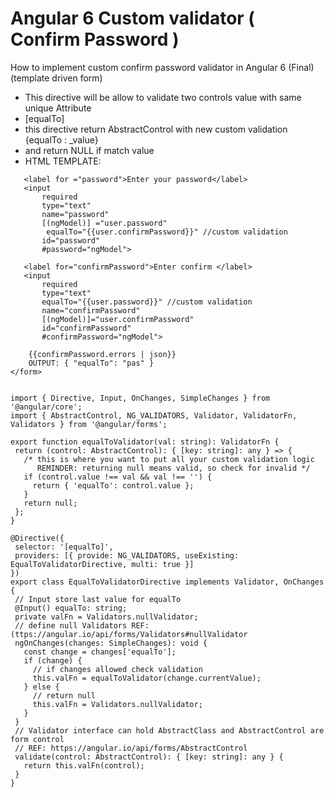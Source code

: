 # Angular 6 Custom validator ( Confirm Password ) 
How to implement custom confirm password validator in Angular 6 (Final) (template driven form)

 * This directive will be allow to validate two controls value  with same unique Attribute
 * [equalTo]
 * this directive return AbstractControl with new custom validation {equalTo : _value}
 * and return NULL if match value
 * HTML TEMPLATE:
 ```<form #form="ngForm">
    <label for ="password">Enter your password</label>
    <input
        required
        type="text"
        name="password"
        [(ngModel)] ="user.password"
         equalTo="{{user.confirmPassword}}" //custom validation
        id="password"
        #password="ngModel">

    <label for="confirmPassword">Enter confirm </label>
    <input
        required
        type="text"
        equalTo="{{user.password}}" //custom validation
        name="confirmPassword"
        [(ngModel)]="user.confirmPassword"
        id="confirmPassword"
        #confirmPassword="ngModel">

     {{confirmPassword.errors | json}} 
     OUTPUT: { "equalTo": "pas" }
</form>


import { Directive, Input, OnChanges, SimpleChanges } from '@angular/core';
import { AbstractControl, NG_VALIDATORS, Validator, ValidatorFn, Validators } from '@angular/forms';

export function equalToValidator(val: string): ValidatorFn {
  return (control: AbstractControl): { [key: string]: any } => {
    /* this is where you want to put all your custom validation logic
       REMINDER: returning null means valid, so check for invalid */
    if (control.value !== val && val !== '') {
      return { 'equalTo': control.value };
    }
    return null;
  };
}

@Directive({
  selector: '[equalTo]',
  providers: [{ provide: NG_VALIDATORS, useExisting: EqualToValidatorDirective, multi: true }]
})
export class EqualToValidatorDirective implements Validator, OnChanges {
  // Input store last value for equalTo
  @Input() equalTo: string;
  private valFn = Validators.nullValidator;
  // define null Validators REF:(ttps://angular.io/api/forms/Validators#nullValidator
  ngOnChanges(changes: SimpleChanges): void {
    const change = changes['equalTo'];
    if (change) {
      // if changes allowed check validation
      this.valFn = equalToValidator(change.currentValue);
    } else {
      // return null
      this.valFn = Validators.nullValidator;
    }
  }
  // Validator interface can hold AbstractClass and AbstractControl are form control
  // REF: https://angular.io/api/forms/AbstractControl
  validate(control: AbstractControl): { [key: string]: any } {
    return this.valFn(control);
  }
}
```
